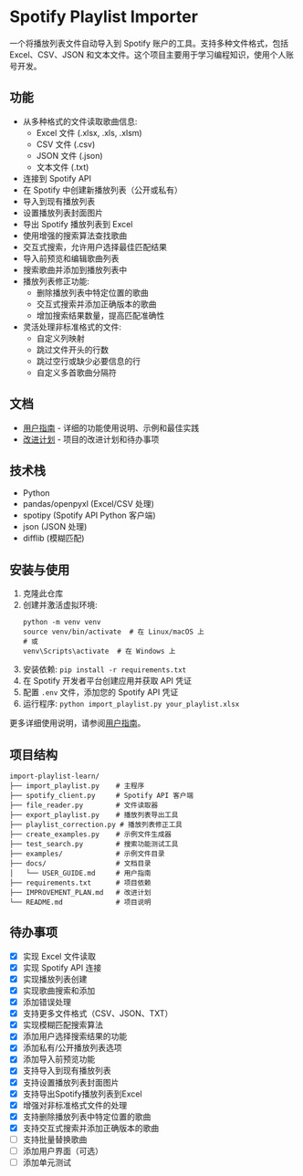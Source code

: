 # Spotify Playlist Importer

一个将播放列表文件自动导入到 Spotify 账户的工具。支持多种文件格式，包括 Excel、CSV、JSON 和文本文件。这个项目主要用于学习编程知识，使用个人账号开发。

## 功能

- 从多种格式的文件读取歌曲信息:
  - Excel 文件 (.xlsx, .xls, .xlsm)
  - CSV 文件 (.csv)
  - JSON 文件 (.json)
  - 文本文件 (.txt)
- 连接到 Spotify API
- 在 Spotify 中创建新播放列表（公开或私有）
- 导入到现有播放列表
- 设置播放列表封面图片
- 导出 Spotify 播放列表到 Excel
- 使用增强的搜索算法查找歌曲
- 交互式搜索，允许用户选择最佳匹配结果
- 导入前预览和编辑歌曲列表
- 搜索歌曲并添加到播放列表中
- 播放列表修正功能:
  - 删除播放列表中特定位置的歌曲
  - 交互式搜索并添加正确版本的歌曲
  - 增加搜索结果数量，提高匹配准确性
- 灵活处理非标准格式的文件:
  - 自定义列映射
  - 跳过文件开头的行数
  - 跳过空行或缺少必要信息的行
  - 自定义多首歌曲分隔符

## 文档

- [用户指南](docs/USER_GUIDE.md) - 详细的功能使用说明、示例和最佳实践
- [改进计划](IMPROVEMENT_PLAN.md) - 项目的改进计划和待办事项

## 技术栈

- Python
- pandas/openpyxl (Excel/CSV 处理)
- spotipy (Spotify API Python 客户端)
- json (JSON 处理)
- difflib (模糊匹配)

## 安装与使用

1. 克隆此仓库
2. 创建并激活虚拟环境:
   ```
   python -m venv venv
   source venv/bin/activate  # 在 Linux/macOS 上
   # 或
   venv\Scripts\activate  # 在 Windows 上
   ```
3. 安装依赖: `pip install -r requirements.txt`
4. 在 Spotify 开发者平台创建应用并获取 API 凭证
5. 配置 `.env` 文件，添加您的 Spotify API 凭证
6. 运行程序: `python import_playlist.py your_playlist.xlsx`

更多详细使用说明，请参阅[用户指南](docs/USER_GUIDE.md)。

## 项目结构

```
import-playlist-learn/
├── import_playlist.py    # 主程序
├── spotify_client.py     # Spotify API 客户端
├── file_reader.py        # 文件读取器
├── export_playlist.py    # 播放列表导出工具
├── playlist_correction.py # 播放列表修正工具
├── create_examples.py    # 示例文件生成器
├── test_search.py        # 搜索功能测试工具
├── examples/             # 示例文件目录
├── docs/                 # 文档目录
│   └── USER_GUIDE.md     # 用户指南
├── requirements.txt      # 项目依赖
├── IMPROVEMENT_PLAN.md   # 改进计划
└── README.md             # 项目说明
```

## 待办事项

- [x] 实现 Excel 文件读取
- [x] 实现 Spotify API 连接
- [x] 实现播放列表创建
- [x] 实现歌曲搜索和添加
- [x] 添加错误处理
- [x] 支持更多文件格式（CSV、JSON、TXT）
- [x] 实现模糊匹配搜索算法
- [x] 添加用户选择搜索结果的功能
- [x] 添加私有/公开播放列表选项
- [x] 添加导入前预览功能
- [x] 支持导入到现有播放列表
- [x] 支持设置播放列表封面图片
- [x] 支持导出Spotify播放列表到Excel
- [x] 增强对非标准格式文件的处理
- [x] 支持删除播放列表中特定位置的歌曲
- [x] 支持交互式搜索并添加正确版本的歌曲
- [ ] 支持批量替换歌曲
- [ ] 添加用户界面（可选）
- [ ] 添加单元测试
